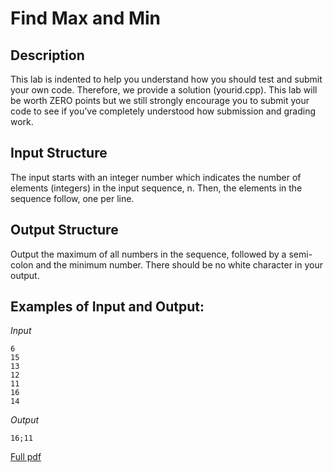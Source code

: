 # Find Max and Min
## Description
This lab is indented to help you understand how you should test and submit your own code. Therefore, we provide a solution (yourid.cpp). This lab will be worth ZERO points but we still strongly encourage you to submit your code to see if you’ve completely understood how submission and grading work.

## Input Structure
The input starts with an integer number which indicates the number of elements (integers) in the input sequence, n. Then, the elements in the sequence follow, one per line.

## Output Structure
Output the maximum of all numbers in the sequence, followed by a semi- colon and the minimum number. There should be no white character in your output.

## Examples of Input and Output:

*Input*
```
6
15
13
12
11
16
14
```
*Output*
```
16;11
```

[Full pdf](Lab00.pdf)
